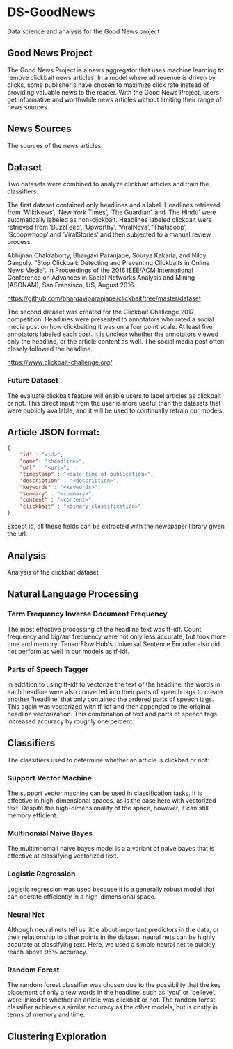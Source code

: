 # DS-GoodNews
Data science and analysis for the Good News project

## Good News Project
The Good News Project is a news aggregator that uses machine learning to remove clickbait news articles. In a model where ad revenue is driven by clicks, some publisher's have chosen to maximize click rate instead of providing valuable news to the reader. With the Good News Project, users get informative and worthwhile news articles without limiting their range of news sources. 

## News Sources
The sources of the news articles

## Dataset
Two datasets were combined to analyze clickbait articles and train the classifiers:

The first dataset contained only headlines and a label. Headlines retrieved from ‘WikiNews’, ’New York Times’, ‘The Guardian’, and ‘The Hindu’ were automatically labeled as non-clickbait. Headlines labeled clickbait were retrieved from ‘BuzzFeed’, ‘Upworthy’, ‘ViralNova’, ‘Thatscoop’, ‘Scoopwhoop’ and ‘ViralStories’ and then subjected to a manual review process.

Abhijnan Chakraborty, Bhargavi Paranjape, Sourya Kakarla, and Niloy Ganguly. "Stop Clickbait: Detecting and Preventing Clickbaits in Online News Media”. In Proceedings of the 2016 IEEE/ACM International Conference on Advances in Social Networks Analysis and Mining (ASONAM), San Fransisco, US, August 2016.

https://github.com/bhargaviparanjape/clickbait/tree/master/dataset

The second dataset was created for the Clickbait Challenge 2017 competition.  Headlines were presented to annotators who rated a social media post on how clickbaiting it was on a four point scale. At least five annotators labeled each post.  It is unclear whether the annotators viewed only the headline, or the article content as well.  The social media post often closely followed the headline.

https://www.clickbait-challenge.org/

### Future Dataset

The evaluate clickbait feature will enable users to label articles as clickbait or not. This direct input from the user is more useful than the datasets that were publicly available, and it will be used to continually retrain our models.

## Article JSON format:
```json
{
	"id" : "<id>",
	"name": "<headline>",
	"url" : "<url>",
	"timestamp" : "<date time of publication>",
	"description" : "<description>",
	"keywords" : "<keywords>",
	"summary" : "<summary>",
	"content" : "<content>",
	"clickbait" : "<binary_classification>"
}
```
Except id, all these fields can be extracted with the newspaper library given the url.

## Analysis
Analysis of the clickbait dataset

## Natural Language Processing

### Term Frequency Inverse Document Frequency
The most effective processing of the headline text was tf-idf.  Count frequency and bigram frequency were not only less accurate, but took more time and memory. TensorFlow Hub's Universal Sentence Encoder also did not perform as well in our models as tf-idf.


### Parts of Speech Tagger
In addition to using tf-idf to vectorize the text of the headline, the words in each headline were also converted into their parts of speech tags to create another 'headline' that only contained the ordered parts of speech tags. This again was vectorized with tf-idf and then appended to the original headline vectorization. This combination of text and parts of speech tags increased accuracy by roughly one percent.

## Classifiers
The classifiers used to determine whether an article is clickbait or not:

### Support Vector Machine
The support vector machine can be used in classification tasks. It is effective in high-dimensional spaces, as is the case here with vectorized text. Despite the high-dimensionality of the space, however, it can still memory efficient.

### Multinomial Naive Bayes 
The multimnomail naive bayes model is a a variant of naive bayes that is effective at classifying vectorized text.

### Logistic Regression
Logistic regression was used because it is a generally robust model that can operate efficiently in a high-dimensional space.

### Neural Net
Although neural nets tell us little about important predictors in the data, or their relationship to other points in the dataset, neural nets can be highly accurate at classifying text.  Here, we used a simple neural net to quickly reach above 95% accuracy.


### Random Forest
The random forest classifier was chosen due to the possibility that the key placement of only a few words in the headline, such as 'you' or 'believe', were linked to whether an article was clickbait or not. The random forest classifier achieves a similar accuracy as the other models, but is costly in terms of memory and time. 



## Clustering Exploration